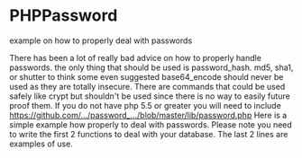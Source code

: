 # PHPPassword
example on how to properly deal with passwords


There has been a lot of really bad advice on how to properly handle passwords. the only thing that should be used is password_hash. md5, sha1, or shutter to think some even suggested base64_encode should never be used as they are totally insecure. There are commands that could be used safely like crypt but shouldn't be used since there is no way to easily future proof them.
If you do not have php 5.5 or greater you will need to include https://github.com/…/password_…/blob/master/lib/password.php
Here is a simple example how properly to deal with passwords. Please note you need to write the first 2 functions to deal with your database. The last 2 lines are examples of use.
